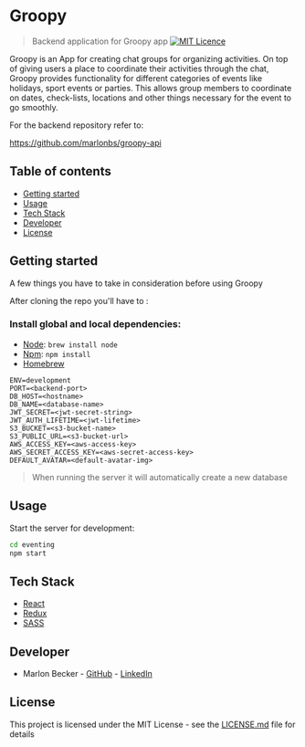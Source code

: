 # Groopy

> Backend application for Groopy app
> [![MIT Licence](https://badges.frapsoft.com/os/mit/mit.svg?v=103)](https://opensource.org/licenses/mit-license.php)

Groopy is an App for creating chat groups for organizing activities. On top of giving users a place to coordinate their activities through the chat, Groopy provides functionality for different categories of events like holidays, sport events or parties. This allows group members to coordinate on dates, check-lists, locations and other things necessary for the event to go smoothly.

For the backend repository refer to:

https://github.com/marlonbs/groopy-api

## Table of contents

- [Getting started](#getting-started)
- [Usage](#usage)
- [Tech Stack](#tech-stack)
- [Developer](#developer)
- [License](#license)

## Getting started

A few things you have to take in consideration before using Groopy

After cloning the repo you'll have to :

### Install global and local dependencies:

- [Node](https://nodejs.org/en/): `brew install node`
- [Npm](https://www.npmjs.com/): `npm install`
- [Homebrew](https://brew.sh/)

```dotenv
ENV=development
PORT=<backend-port>
DB_HOST=<hostname>
DB_NAME=<database-name>
JWT_SECRET=<jwt-secret-string>
JWT_AUTH_LIFETIME=<jwt-lifetime>
S3_BUCKET=<s3-bucket-name>
S3_PUBLIC_URL=<s3-bucket-url>
AWS_ACCESS_KEY=<aws-access-key>
AWS_SECRET_ACCESS_KEY=<aws-secret-access-key>
DEFAULT_AVATAR=<default-avatar-img>
```

> When running the server it will automatically create a new database

## Usage

Start the server for development:

```bash
cd eventing
npm start
```

## Tech Stack

- [React](https://reactjs.org/)
- [Redux](https://redux.js.org/)
- [SASS](https://sass-lang.com/)

## Developer

- Marlon Becker - [GitHub](https://github.com/marlonbs) - [LinkedIn](https://www.linkedin.com/in/marlon-becker-santos)

## License

This project is licensed under the MIT License - see the [LICENSE.md](https://github.com/marlonbs/groopy-backend/blob/master/LICENSE) file for details
